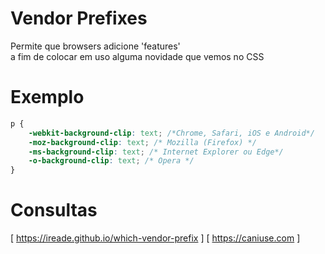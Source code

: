 # Vendor Prefixes

Permite que browsers adicione 'features'   
a fim de colocar em uso alguma novidade que vemos no CSS

# Exemplo

```css
p {
	-webkit-background-clip: text; /*Chrome, Safari, iOS e Android*/
	-moz-background-clip: text; /* Mozilla (Firefox) */
	-ms-background-clip: text; /* Internet Explorer ou Edge*/
	-o-background-clip: text; /* Opera */
}
```

# Consultas 

[ https://ireade.github.io/which-vendor-prefix ]
[ https://caniuse.com ]